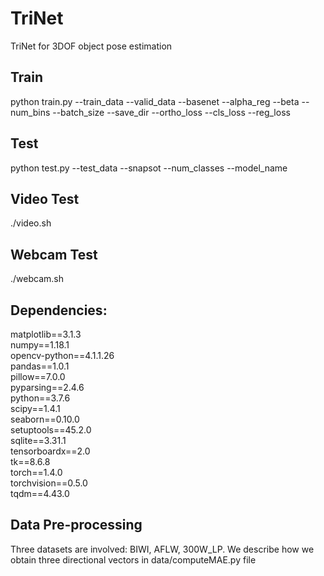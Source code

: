 # TriNet
TriNet for 3DOF object pose estimation

## Train
python train.py --train_data --valid_data --basenet --alpha_reg --beta --num_bins --batch_size --save_dir --ortho_loss --cls_loss --reg_loss

## Test
python test.py --test_data --snapsot --num_classes --model_name 

## Video Test
./video.sh

## Webcam Test
./webcam.sh

## Dependencies:
matplotlib==3.1.3                    
numpy==1.18.1                   
opencv-python==4.1.1.26                 
pandas==1.0.1                    
pillow==7.0.0                    
pyparsing==2.4.6                   
python==3.7.6                
scipy==1.4.1                    
seaborn==0.10.0                   
setuptools==45.2.0                   
sqlite==3.31.1                
tensorboardx==2.0                      
tk==8.6.8                 
torch==1.4.0                    
torchvision==0.5.0                    
tqdm==4.43.0             

## Data Pre-processing

Three datasets are involved: BIWI, AFLW, 300W_LP. We describe how we obtain three directional vectors in data/computeMAE.py file
